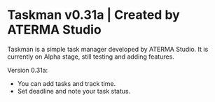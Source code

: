 # Taskman v0.31a | Created by ATERMA Studio

Taskman is a simple task manager developed by ATERMA Studio. It is currently on Alpha stage, still testing and adding features.

Version 0.31a:

- You can add tasks and track time.
- Set deadline and note your task status.
